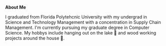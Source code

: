 
**About Me**

I graduated from Florida Polytehcnic University with my undergrad in Science and Technology Management with a concentration in Supply Chain Management. I'm currently pursuing my graduate degree in Computer Science. My hobbys include hanging out on the lake :ocean: and wood working projects around the house :hammer:.

<!--







